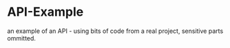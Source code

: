 # API-Example

an example of an API - using bits of code from a real project, sensitive parts ommitted.
